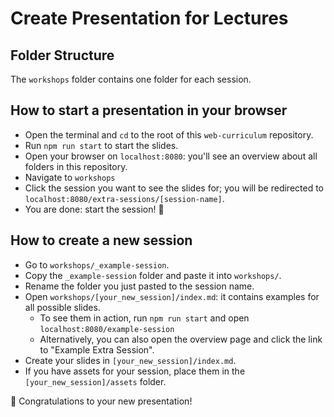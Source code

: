 # Create Presentation for Lectures

## Folder Structure

The `workshops` folder contains one folder for each session.

## How to start a presentation in your browser

- Open the terminal and `cd` to the root of this `web-curriculum` repository.
- Run `npm run start` to start the slides.
- Open your browser on `localhost:8080`: you'll see an overview about all folders in this repository.
- Navigate to `workshops`
- Click the session you want to see the slides for; you will be redirected to `localhost:8080/extra-sessions/[session-name]`.
- You are done: start the session! 🚀

## How to create a new session

- Go to `workshops/_example-session`.
- Copy the `_example-session` folder and paste it into `workshops/`.
- Rename the folder you just pasted to the session name.
- Open `workshops/[your_new_session]/index.md`: it contains examples for all possible slides.
  - To see them in action, run `npm run start` and open `localhost:8080/example-session`
  - Alternatively, you can also open the overview page and click the link to "Example Extra Session".
- Create your slides in `[your_new_session]/index.md`.
- If you have assets for your session, place them in the `[your_new_session]/assets` folder.

🎉 Congratulations to your new presentation!
